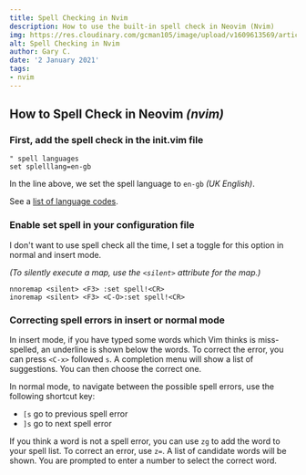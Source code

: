 ```yaml
---
title: Spell Checking in Nvim
description: How to use the built-in spell check in Neovim (Nvim)
img: https://res.cloudinary.com/gcman105/image/upload/v1609613569/articles/Neovim/neovim_nvim_spell-checking_fdslc8.jpg
alt: Spell Checking in Nvim
author: Gary C.
date: '2 January 2021'
tags:
- nvim
---
```


## How to Spell Check in Neovim *(nvim)*

### First, add the spell check in the init.vim file

```vim
" spell languages
set splelllang=en-gb
```

In the line above, we set the spell language to `en-gb` *(UK English)*.

See a [list of language codes](http://ftp.vim.org/vim/runtime/spell/).

### Enable set spell in your configuration file

I don't want to use spell check all the time, I set a toggle for this option
in normal and insert mode.

*(To silently execute a map, use the `<silent>` attribute for the map.)*

```vim
nnoremap <silent> <F3> :set spell!<CR>
inoremap <silent> <F3> <C-O>:set spell!<CR>
```

### Correcting spell errors in insert or normal mode

In insert mode, if you have typed some words which Vim thinks is miss-spelled,
an underline is shown below the words. To correct the error, you can press
`<C-x>` followed `s`. A completion menu will show a list of suggestions.
You can then choose the correct one.

In normal mode, to navigate between the possible spell errors, use the
following shortcut key:

- `[s` go to previous spell error
- `]s` go to next spell error

If you think a word is not a spell error, you can use `zg` to add the word
to your spell list. To correct an error, use `z=`. A list of candidate words
will be shown. You are prompted to enter a number to select the correct word.

